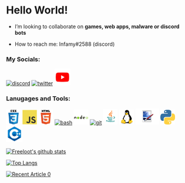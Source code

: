 # Hello World!

- I’m looking to collaborate on **games, web apps, malware or discord bots**

- How to reach me: Infamy#2588 (discord)

### My Socials:
[<img alt="discord" width="40px" src="https://raw.githubusercontent.com/rahuldkjain/github-profile-readme-generator/master/src/images/icons/Social/discord.svg" />](https://discord.gg/bvrd8jkpGc)
[<img alt="twitter" width="40px" src="https://raw.githubusercontent.com/rahuldkjain/github-profile-readme-generator/master/src/images/icons/Social/twitter.svg" />](https://twitter.com/InfamyDev)
[<img alt="youtube main" width="45px" src="https://github.com/freeloot/freeloot/blob/main/download%20(48).png" />](https://www.youtube.com/channel/UCvhLFK4XnPRTxZ8CGOUIosA)

### Lanugages and Tools:
[<img alt="css3" width="40px" src="https://raw.githubusercontent.com/devicons/devicon/master/icons/css3/css3-original-wordmark.svg" />](https://www.w3schools.com/css/)
[<img alt="javascript" width="40px" src="https://raw.githubusercontent.com/devicons/devicon/master/icons/javascript/javascript-original.svg" />](https://developer.mozilla.org/en-US/docs/Web/JavaScript)
[<img alt="html5" width="40px" src="https://raw.githubusercontent.com/devicons/devicon/master/icons/html5/html5-original-wordmark.svg" />](https://www.w3.org/html/)
[<img alt="bash" width="40px" src="https://camo.githubusercontent.com/bbb327d6ba7708520eaafd13396fed64d73bf5df5c4cdd0ba03cf0843f7a9340/68747470733a2f2f7777772e766563746f726c6f676f2e7a6f6e652f6c6f676f732f676e755f626173682f676e755f626173682d69636f6e2e737667" />](https://www.gnu.org/software/bash/)
[<img alt="node" width="40px" src="https://raw.githubusercontent.com/devicons/devicon/master/icons/nodejs/nodejs-original-wordmark.svg" />](https://nodejs.org/)
[<img alt="git" width="40px" src="https://camo.githubusercontent.com/fbfcb9e3dc648adc93bef37c718db16c52f617ad055a26de6dc3c21865c3321d/68747470733a2f2f7777772e766563746f726c6f676f2e7a6f6e652f6c6f676f732f6769742d73636d2f6769742d73636d2d69636f6e2e737667" />](https://git-scm.com/)
[<img alt="java" width="40px" src="https://github.com/freeloot/freeloot/blob/main/download%20(51).png" />](https://java.com/)
[<img alt="linux" width="40px" src="https://raw.githubusercontent.com/devicons/devicon/master/icons/linux/linux-original.svg" />](https://www.linux.org/)
[<img alt="pain.net" width="64px" src="https://github.com/freeloot/freeloot/blob/main/download%20(50).png" />](https://www.getpaint.net/)
[<img alt="python" width="40px" src="https://github.com/freeloot/freeloot/blob/main/download%20(2).png" />](https://www.python.org/)
[<img alt="cpp" width="45px" src="https://github.com/freeloot/freeloot/blob/main/download%20(52).png" />](https://gcc.gnu.org/)

[![Freeloot's github stats](https://github-readme-stats.vercel.app/api?username=freeloot&count_private=true&show_icons=true&theme=radical&hide_rank=false)](https://github.com/anuraghazra/github-readme-stats)

[![Top Langs](https://github-readme-stats.vercel.app/api/top-langs/?username=freeloot)](https://github.com/anuraghazra/github-readme-stats)

<a target="_blank" href="https://github-readme-medium-recent-article.vercel.app/medium/@freeloot/0"><img src="https://github-readme-medium-recent-article.vercel.app/medium/@khuyentran1476/0" alt="Recent Article 0">

